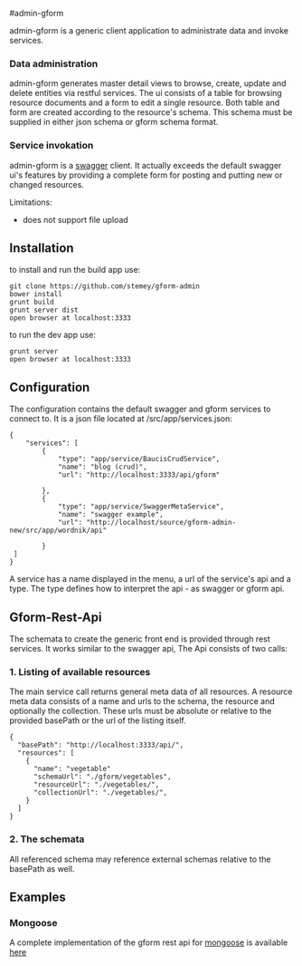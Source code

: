 #admin-gform

admin-gform is a generic client application to administrate data and invoke services.

### Data administration

admin-gform generates master detail views to browse, create, update and delete entities via restful services.
The ui consists of a table for browsing resource documents and a form to edit a single resource. Both table and
form are created according to the resource's schema. This schema must be supplied in either json schema or gform schema format.


### Service invokation

admin-gform is a [swagger](www.wordnik.com/swagger) client. It actually exceeds the default swagger ui's features by providing a complete form for
posting and putting new or changed resources.

Limitations:

* does not support file upload


## Installation

to install and run the build app use:

    git clone https://github.com/stemey/gform-admin
    bower install
    grunt build
    grunt server dist
    open browser at localhost:3333

to run the dev app use:

    grunt server
    open browser at localhost:3333


## Configuration

The configuration contains the default swagger and gform services to connect to. It is a json file located at /src/app/services.json:


    {
        "services": [
            {
                "type": "app/service/BaucisCrudService",
                "name": "blog (crud)",
                "url": "http://localhost:3333/api/gform"

            },
            {
                "type": "app/service/SwaggerMetaService",
                "name": "swagger example",
                "url": "http://localhost/source/gform-admin-new/src/app/wordnik/api"

            }
     ]
    }


A service has a name displayed in the menu, a url of the service's api and a type. The type defines how to interpret the api - as swagger or gform api.

## Gform-Rest-Api

The schemata to create the generic front end is provided through rest services. It works similar to the swagger api, The Api consists of two calls:

### 1. Listing of available resources

The main service call returns general meta data of all resources. A resource meta data consists of a name and urls to the schema, the resource and optionally the collection.
These urls must be absolute or relative to the provided basePath or the url of the listing itself.


    {
      "basePath": "http://localhost:3333/api/",
      "resources": [
        {
          "name": "vegetable"
          "schemaUrl": "./gform/vegetables",
          "resourceUrl": "./vegetables/",
          "collectionUrl": "./vegetables/",
        }
      ]
    }

### 2. The schemata

All referenced schema may reference external schemas relative to the basePath as well.


## Examples

### Mongoose

A complete implementation of the gform rest api for [mongoose](www.github.com/Learnboost/mongoose) is available  [here](www.github.com/stemey/baucis-gform)



